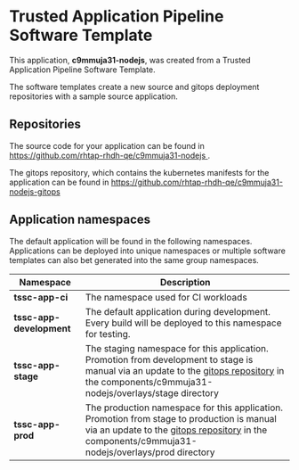 # Trusted Application Pipeline Software Template

This application, **c9mmuja31-nodejs**, was created from a Trusted Application Pipeline Software Template.

The software templates create a new source and gitops deployment repositories with a sample source application. 

## Repositories

The source code for your application can be found in [https://github.com/rhtap-rhdh-qe/c9mmuja31-nodejs ](https://github.com/rhtap-rhdh-qe/c9mmuja31-nodejs ).
 
The gitops repository, which contains the kubernetes manifests for the application can be found in 
[https://github.com/rhtap-rhdh-qe/c9mmuja31-nodejs-gitops ](https://github.com/rhtap-rhdh-qe/c9mmuja31-nodejs-gitops ) 

## Application namespaces 

The default application will be found in the following namespaces. Applications can be deployed into unique namespaces or multiple software templates can also bet generated into the same group namespaces.  

|  Namespace   |  Description   |  
| -------- | -------- |
| **tssc-app-ci** | The namespace used for CI workloads |
| **tssc-app-development** | The default application during development. Every build will be deployed to this namespace for testing. |
| **tssc-app-stage** | The staging namespace for this application. Promotion from development to stage is manual via an update to the [gitops repository](https://github.com/rhtap-rhdh-qe/c9mmuja31-nodejs-gitops ) in the components/c9mmuja31-nodejs/overlays/stage directory |
| **tssc-app-prod** | The production namespace for this application. Promotion from stage to production is manual via an update to the [gitops repository](https://github.com/rhtap-rhdh-qe/c9mmuja31-nodejs-gitops ) in the components/c9mmuja31-nodejs/overlays/prod directory |
